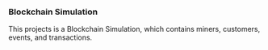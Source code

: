 ### Blockchain Simulation 

This projects is a Blockchain Simulation, which contains miners, customers, 
events, and transactions. 

